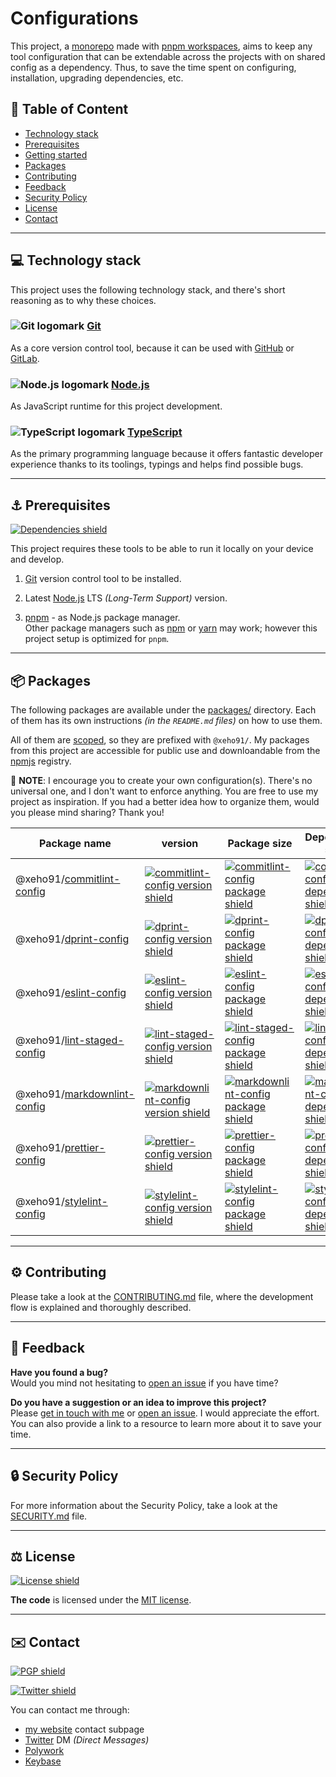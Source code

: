 # Configurations

This project, a [monorepo] made with [pnpm workspaces], aims to keep any tool
configuration that can be extendable across the projects with on shared config
as a dependency. Thus, to save the time spent on configuring, installation,
upgrading dependencies, etc.

[monorepo]: https://en.wikipedia.org/wiki/Monorepo
[pnpm workspaces]: https://pnpm.io/workspaces

## 🔗 Table of Content

- [Technology stack](#-technology-stack)
- [Prerequisites](#-prerequisites)
- [Getting started](#-getting-started)
- [Packages](#-packages)
- [Contributing](#-contributing)
- [Feedback](#-feedback)
- [Security Policy](#-security-policy)
- [License](#-license)
- [Contact](#-contact)

---

## 💻 Technology stack

This project uses the following technology stack, and there's short reasoning
as to why these choices.

### ![Git logomark] [Git]

As a core version control tool, because it can be used with [GitHub] or
[GitLab].

[Git]: https://git-scm.com/
[Git logomark]: https://api.iconify.design/simple-icons:git.svg "Git logomark"

[GitHub]: https://github.com/
[GitLab]: https://gitlab.com/

### ![Node.js logomark] [Node.js]

As JavaScript runtime for this project development.

[Node.js]: https://nodejs.org/en/
[Node.js logomark]: https://api.iconify.design/simple-icons:nodejs.svg "Node.js logomark"

### ![TypeScript logomark] [TypeScript]

As the primary programming language because it offers fantastic developer
experience thanks to its toolings, typings and helps find possible bugs.

[TypeScript]: https://www.typescriptlang.org/
[TypeScript logomark]: https://api.iconify.design/simple-icons:typescript.svg "TypeScript logomark"

---

## ⚓ Prerequisites

[![Dependencies shield]][Dependencies URL]

This project requires these tools to be able to run it locally on your device
and develop.

1. [Git] version control tool to be installed.

1. Latest [Node.js] LTS _(Long-Term Support)_ version.

1. [pnpm] - as Node.js package manager.\
   Other package managers such as [npm] or [yarn] may work; however this
   project setup is optimized for `pnpm`.

[Dependencies shield]: https://img.shields.io/librariesio/github/xeho91/configurations?style=for-the-badge
[Dependencies URL]: https://libraries.io/github/xeho91/configurations "Dependencies status"

[pnpm]: https://pnpm.io/
[npm]: https://www.npmjs.com/
[yarn]: https://yarnpkg.com/

---

## 📦 Packages

The following packages are available under the [packages/](./packages)
directory. Each of them has its own instructions _(in the `README.md` files)_
on how to use them.

All of them are [scoped], so they are prefixed with `@xeho91/`.
My packages from this project are accessible for public use and downloandable
from the [npmjs] registry.

📝 **NOTE**: I encourage you to create your own configuration(s). There's no
universal one, and I don't want to enforce anything. You are free to use my
project as inspiration. If you had a better idea how to organize them, would
you please mind sharing? Thank you!

[scoped]: https://docs.npmjs.com/cli/v6/using-npm/scope
[npmjs]: https://npmjs.com

| Package name | version | Package size | Dependencies status |
| ------------ | ------- | ------------ | ------------------- |
| @xeho91/[commitlint-config] | [![commitlint-config version shield]][commitlint-config package URL] | [![commitlint-config package shield]][commitlint-config package URL] | [![commitlint-config dependencies shield]][commitlint-config dependencies URL] |
| @xeho91/[dprint-config] | [![dprint-config version shield]][dprint-config package URL] | [![dprint-config package shield]][dprint-config package URL] | [![dprint-config dependencies shield]][dprint-config dependencies URL] |
| @xeho91/[eslint-config] | [![eslint-config version shield]][eslint-config package URL] | [![eslint-config package shield]][eslint-config package URL] | [![eslint-config dependencies shield]][eslint-config dependencies URL] |
| @xeho91/[lint-staged-config] | [![lint-staged-config version shield]][lint-staged-config package URL] | [![lint-staged-config package shield]][lint-staged-config package URL] | [![lint-staged-config dependencies shield]][lint-staged-config dependencies URL] |
| @xeho91/[markdownlint-config] | [![markdownlint-config version shield]][markdownlint-config package URL] | [![markdownlint-config package shield]][markdownlint-config package URL] | [![markdownlint-config dependencies shield]][markdownlint-config dependencies URL] |
| @xeho91/[prettier-config] | [![prettier-config version shield]][prettier-config package URL] | [![prettier-config package shield]][prettier-config package URL] | [![prettier-config dependencies shield]][prettier-config dependencies URL] |
| @xeho91/[stylelint-config] | [![stylelint-config version shield]][stylelint-config package URL] | [![stylelint-config package shield]][stylelint-config package URL] | [![stylelint-config dependencies shield]][stylelint-config dependencies URL] |

[commitlint-config]: ./packages/commitlint-config
[commitlint-config version shield]: https://img.shields.io/npm/v/@xeho91/commitlint-config?style=flat-square
[commitlint-config package shield]: https://img.shields.io/bundlephobia/minzip/@xeho91/commitlint-config?style=flat-square
[commitlint-config package URL]: https://www.npmjs.com/package/@xeho91/commitlint-config
[commitlint-config dependencies shield]: https://img.shields.io/librariesio/release/npm/@xeho91/commitlint-config?style=flat-square
[commitlint-config dependencies URL]: https://libraries.io/npm/@xeho91%2Fcommitlint-config "Dependencies status"

[dprint-config]: ./packages/dprint-config
[dprint-config version shield]: https://img.shields.io/npm/v/@xeho91/dprint-config?style=flat-square
[dprint-config package shield]: https://img.shields.io/bundlephobia/minzip/@xeho91/dprint-config?style=flat-square
[dprint-config package URL]: https://www.npmjs.com/package/@xeho91/dprint-config
[dprint-config dependencies shield]: https://img.shields.io/librariesio/release/npm/@xeho91/dprint-config?style=flat-square
[dprint-config dependencies URL]: https://libraries.io/npm/@xeho91%2Fdprint-config "Dependencies status"

[eslint-config]: ./packages/eslint-config
[eslint-config version shield]: https://img.shields.io/npm/v/@xeho91/eslint-config?style=flat-square
[eslint-config package shield]: https://img.shields.io/bundlephobia/minzip/@xeho91/eslint-config?style=flat-square
[eslint-config package URL]: https://www.npmjs.com/package/@xeho91/eslint-config
[eslint-config dependencies shield]: https://img.shields.io/librariesio/release/npm/@xeho91/eslint-config?style=flat-square
[eslint-config dependencies URL]: https://libraries.io/npm/@xeho91%2Feslint-config "Dependencies status"

[lint-staged-config]: ./packages/lint-staged-config
[lint-staged-config version shield]: https://img.shields.io/npm/v/@xeho91/lint-staged-config?style=flat-square
[lint-staged-config package shield]: https://img.shields.io/bundlephobia/minzip/@xeho91/lint-staged-config?style=flat-square
[lint-staged-config package URL]: https://www.npmjs.com/package/@xeho91/lint-staged-config
[lint-staged-config dependencies shield]: https://img.shields.io/librariesio/release/npm/@xeho91/lint-staged-config?style=flat-square
[lint-staged-config dependencies URL]: https://libraries.io/npm/@xeho91%2Flint-staged-config "Dependencies status"

[markdownlint-config]: ./packages/markdownlint-config
[markdownlint-config version shield]: https://img.shields.io/npm/v/@xeho91/markdownlint-config?style=flat-square
[markdownlint-config package shield]: https://img.shields.io/bundlephobia/minzip/@xeho91/markdownlint-config?style=flat-square
[markdownlint-config package URL]: https://www.npmjs.com/package/@xeho91/markdownlint-config
[markdownlint-config dependencies shield]: https://img.shields.io/librariesio/release/npm/@xeho91/markdownlint-config?style=flat-square
[markdownlint-config dependencies URL]: https://libraries.io/npm/@xeho91%2Fmarkdownlint-config "Dependencies status"

[prettier-config]: ./packages/prettier-config
[prettier-config version shield]: https://img.shields.io/npm/v/@xeho91/prettier-config?style=flat-square
[prettier-config package shield]: https://img.shields.io/bundlephobia/minzip/@xeho91/prettier-config?style=flat-square
[prettier-config package URL]: https://www.npmjs.com/package/@xeho91/prettier-config
[prettier-config dependencies shield]: https://img.shields.io/librariesio/release/npm/@xeho91/prettier-config?style=flat-square
[prettier-config dependencies URL]: https://libraries.io/npm/@xeho91%2Fprettier-config "Dependencies status"

[stylelint-config]: ./packages/stylelint-config
[stylelint-config version shield]: https://img.shields.io/npm/v/@xeho91/stylelint-config?style=flat-square
[stylelint-config package shield]: https://img.shields.io/bundlephobia/minzip/@xeho91/stylelint-config?style=flat-square
[stylelint-config package URL]: https://www.npmjs.com/package/@xeho91/stylelint-config
[stylelint-config dependencies shield]: https://img.shields.io/librariesio/release/npm/@xeho91/stylelint-config?style=flat-square
[stylelint-config dependencies URL]: https://libraries.io/npm/@xeho91%2Fstylelint-config "Dependencies status"

---

## ⚙️ Contributing

Please take a look at the [CONTRIBUTING.md](./CONTRIBUTING.md) file, where the
development flow is explained and thoroughly described.

---

## 🔄 Feedback

**Have you found a bug?**\
Would you mind not hesitating to [open an issue] if you have time?

**Do you have a suggestion or an idea to improve this project?**\
Please [get in touch with me](#contact) or [open an issue]. I would appreciate
the effort. You can also provide a link to a resource to learn more about it to
save your time.

[open an issue]: https://github.com/xeho91/configurations/issues/new

---

## 🔒 Security Policy

For more information about the Security Policy, take a look at the
[SECURITY.md](./SECURITY.md) file.

---

## ⚖️ License

[![License shield]](./LICENSE "Project's license")

**The code** is licensed under the [MIT license](./LICENSE).

[License shield]: https://img.shields.io/github/license/xeho91/configurations?style=for-the-badge

---

## ✉️ Contact

[![PGP shield]][PGP URL]

[![Twitter shield]][Twitter]

You can contact me through:

- [my website] contact subpage
- [Twitter] DM _(Direct Messages)_
- [Polywork]
- [Keybase]

[PGP shield]: https://img.shields.io/keybase/pgp/xeho91?color=purple&style=for-the-badge
[PGP URL]: https://pgp.key-server.io/0x4B166D6B2C00D8CB "Get my PGP public key"

[Twitter shield]: https://img.shields.io/twitter/follow/xeho91?style=social
[Twitter]: https://twitter.com/xeho91

[my website]: https://xeho91.com/contact
[Polywork]: https://polywork.com/xeho91
[Keybase]: https://keybase.io/xeho91
